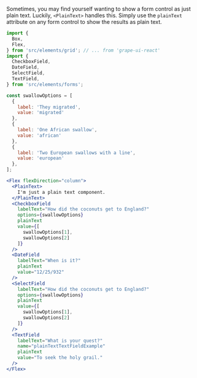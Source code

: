 Sometimes, you may find yourself wanting to show a form control as just plain text.  Luckily, `<PlainText>` handles this.  Simply use the `plainText` attribute on any form control to show the results as plain text.

```jsx inside Markdown
import {
  Box,
  Flex,
} from 'src/elements/grid'; // ... from 'grape-ui-react'
import {
  CheckboxField,
  DateField,
  SelectField,
  TextField,
} from 'src/elements/forms';

const swallowOptions = [
  {
    label: 'They migrated',
    value: 'migrated'
  },
  {
    label: 'One African swallow',
    value: 'african'
  },
  {
    label: 'Two European swallows with a line',
    value: 'european'
  },
];

<Flex flexDirection="column">
  <PlainText>
    I'm just a plain text component.
  </PlainText>
  <CheckboxField
    labelText="How did the coconuts get to England?"
    options={swallowOptions}
    plainText
    value={[
      swallowOptions[1],
      swallowOptions[2]
    ]}
  />
  <DateField
    labelText="When is it?"
    plainText
    value="12/25/932"
  />
  <SelectField
    labelText="How did the coconuts get to England?"
    options={swallowOptions}
    plainText
    value={[
      swallowOptions[1],
      swallowOptions[2]
    ]}
  />
  <TextField
    labelText="What is your quest?"
    name="plainTextTextFieldExample"
    plainText
    value="To seek the holy grail."
  />
</Flex>
```
